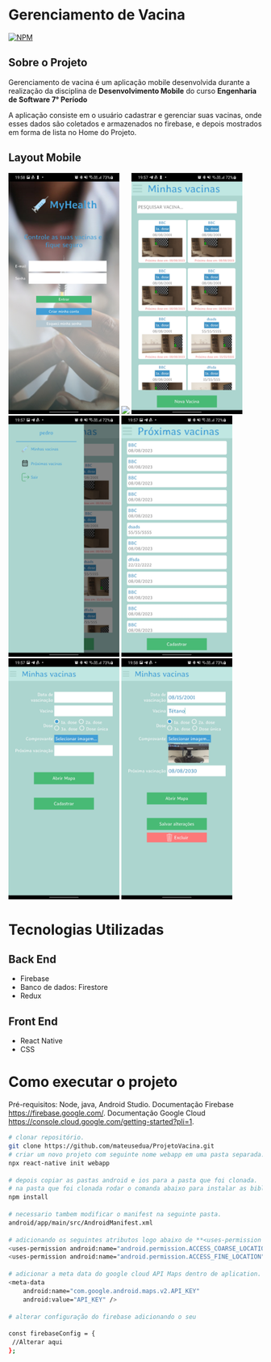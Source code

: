 # Gerenciamento de Vacina


[![NPM](https://img.shields.io/npm/l/react)](https://github.com/mateusedua/ProjetoVacina/blob/main/LICENCE)

## Sobre o Projeto

Gerenciamento de vacina é um aplicação mobile desenvolvida durante a realização da disciplina de **Desenvolvimento Mobile** do curso **Engenharia de Software 7° Período**

A aplicação  consiste em o usuário cadastrar e gerenciar suas vacinas, onde esses dados são coletados e armazenados no firebase, e depois mostrados em forma de lista no Home do Projeto.

## Layout Mobile

<div>
<img  src="https://github.com/mateusedua/ProjetoVacina/blob/main/src/images/Login.jpg" width="220px"/>
<img  src="https://github.com/mateusedua/ProjetoVacina/blob/main/src/images/Cadastrar%20Usu%C3%A1rio.jpg" width="220px"/>
<img  src="https://github.com/mateusedua/ProjetoVacina/blob/main/src/images/Home.jpg" width="220px"/>
<img  src="https://github.com/mateusedua/ProjetoVacina/blob/main/src/images/Drawer.jpg" width="220px"/>
<img  src="https://github.com/mateusedua/ProjetoVacina/blob/main/src/images/Proximas%20Vacinas.jpg" width="220px"/>
<img  src="https://github.com/mateusedua/ProjetoVacina/blob/main/src/images/Cadastrar%20Vacina.jpg" width="220px"/>
<img  src="https://github.com/mateusedua/ProjetoVacina/blob/main/src/images/Alterar%20Vacina.jpg" width="220px"/>
</div>

# Tecnologias Utilizadas

## Back End
- Firebase
- Banco de dados: Firestore
- Redux

## Front End
- React Native
- CSS

# Como executar o projeto
Pré-requisitos: Node, java, Android Studio.
Documentação Firebase https://firebase.google.com/.
Documentação Google Cloud https://console.cloud.google.com/getting-started?pli=1.

```bash
# clonar repositório.
git clone https://github.com/mateusedua/ProjetoVacina.git
# criar um novo projeto com seguinte nome webapp em uma pasta separada.
npx react-native init webapp

# depois copiar as pastas android e ios para a pasta que foi clonada.
# na pasta que foi clonada rodar o comanda abaixo para instalar as bibliotecas.
npm install

# necessario tambem modificar o manifest na seguinte pasta.
android/app/main/src/AndroidManifest.xml

# adicionando os seguintes atributos logo abaixo de **<uses-permission android:name="android.permission.INTERNET" />**.
<uses-permission android:name="android.permission.ACCESS_COARSE_LOCATION" />
<uses-permission android:name="android.permission.ACCESS_FINE_LOCATION" />

# adicionar a meta data do google cloud API Maps dentro de aplication.
<meta-data
    android:name="com.google.android.maps.v2.API_KEY"
    android:value="API_KEY" />

# alterar configuração do firebase adicionando o seu

const firebaseConfig = {
 //Alterar aqui
};

```
